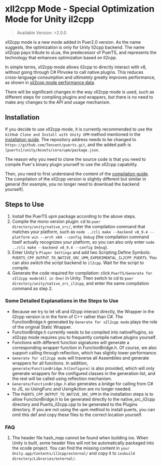 # xIl2cpp Mode - Special Optimization Mode for Unity il2cpp

> Available Version: >2.0.0

xIl2cpp mode is a new mode added in Puer2.0 version. As the name suggests, the optimization is only for Unity Il2cpp backend. The name xIl2cpp pays tribute to xLua, the predecessor of PuerTS, and represents the technology that enhances optimization based on Il2cpp.

In simple terms, xIl2cpp mode allows il2cpp to directly interact with v8, without going through C# PInvoke to call native plugins. This reduces cross-language consumption and ultimately greatly improves performance, as shown in [xil2cpp mode performance data](./index.md).

There will be significant changes in the way xIl2cpp mode is used, such as different steps for compiling plugins and wrappers, but there is no need to make any changes to the API and usage mechanism.

## Installation
If you decide to use xIl2cpp mode, it is currently recommended to use the `GitHub Clone and Install with Unity UPM` method mentioned in the [installation guide](../install). The repository address needs to be changed to `https://github.com/Tencent/puerts.git`, and the added path is `[puerts]/unity/Assets/core/upm/package.json`.

The reason why you need to clone the source code is that you need to compile Puer's binary plugin yourself to use the xIl2cpp capability.

Then, you need to first understand the content of the [compilation guide](../other/building). The compilation of the xIl2cpp version is slightly different but similar in general (for example, you no longer need to download the backend yourself).

## Steps to Use
1. Install the PuerTS upm package according to the above steps.
2. Compile the mono version plugin: cd to `puer directory/unity/native_src/`, enter the compilation command that matches your platform, such as `node ../cli make --backend v8_9.4 --platform win --arch x64 --config Debug` (the compilation command itself actually recognizes your platform, so you can also only enter `node ../cli make --backend v8_9.4 --config Debug`).
3. Enter Unity's `Player Settings` and add two Scripting Define Symbols: `PUERTS_CPP_OUTPUT_TO_NATIVE_SRC_UPM`, `EXPERIMENTAL_IL2CPP_PUERTS`. You can also switch the script backend to `il2cpp`. Wait for the script to compile.
4. Generate the code required for compilation: click `PuerTS/Generate for xIl2cpp mode(All in One)` in Unity. Then switch to cd to `puer directory/unity/native_src_il2cpp`, and enter the same compilation command as step 2.

### Some Detailed Explanations in the Steps to Use
* Because we try to let v8 and il2cpp interact directly, the Wrapper in the il2cpp version is in the form of C++ rather than C#. The FunctionBridge.h generated by `Generate for xIl2cpp mode` plays the role of the original Static Wrapper.
* FunctionBridge.h currently needs to be compiled into nativePlugins, so xIl2cpp mode requires you to frequently compile native plugins yourself.
* Functions with different function signatures will generate a corresponding wrapper function in FunctionBridge.h. Of course, we also support calling through reflection, which has slightly lower performance.
* `Generate for xIl2cpp mode` will traverse all Assemblies and generate wrappers for all functions. In addition, `generate/FunctionBridge.h(Configure)` is also provided, which will only generate wrappers for the configured classes in the generation list, and the rest will be called using reflection mechanism.
* `Generate/FunctionBridge.h` also generates a bridge for calling from C# to JS, so UsingFunc and UsingAction are no longer needed.
* The `PUERTS_CPP_OUTPUT_TO_NATIVE_SRC_UPM` in the installation steps is to allow FunctionBridge.h to be generated directly to the native_src_il2cpp directory and Puerts_il2cpp.cpp to be generated to the Plugins directory. If you are not using the upm method to install puerts, you can omit this def and copy these files to the correct location yourself.

### FAQ
1. The header file hash_map cannot be found when building ios.
    When Unity is built, some header files will not be automatically packaged into the xcode project. You can find the missing content in `your Unity.app/Contents/il2cpp/external/` and copy it to `iosbuild directory/Libraries/external/`.